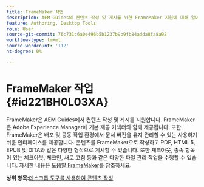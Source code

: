 ```yaml
---
title: FrameMaker 작업
description: AEM Guides의 컨텐츠 작성 및 게시를 위한 FrameMaker 지원에 대해 알아봅니다.
feature: Authoring, Desktop Tools
role: User
source-git-commit: 76c731c6a0e496b5b1237b9b9fb84adda8fa8a92
workflow-type: tm+mt
source-wordcount: '112'
ht-degree: 0%

---
```


# FrameMaker 작업 {#id221BH0L03XA}

FrameMaker은 AEM Guides에서 컨텐츠 작성 및 게시를 지원합니다. FrameMaker은 Adobe Experience Manager에 기본 제공 커넥터와 함께 제공됩니다. 또한 FrameMaker은 배포 및 공동 작업 환경에서 문서 버전을 유지 관리할 수 있는 사용하기 쉬운 인터페이스를 제공합니다. 콘텐츠를 FrameMaker으로 작성하고 PDF, HTML 5, EPUB 및 DITA와 같은 다양한 형식으로 게시할 수 있습니다. 또한 체크아웃, 종속 항목이 있는 체크아웃, 체크인, 새로 고침 등과 같은 다양한 파일 관리 작업을 수행할 수 있습니다. 자세한 내용은 [도움말 FrameMaker](https://help.adobe.com/en_US/framemaker/using/index.html)를 참조하세요.

**상위 항목:**[&#x200B;데스크톱 도구를 사용하여 콘텐츠 작성](author-desktop-tools.md)
